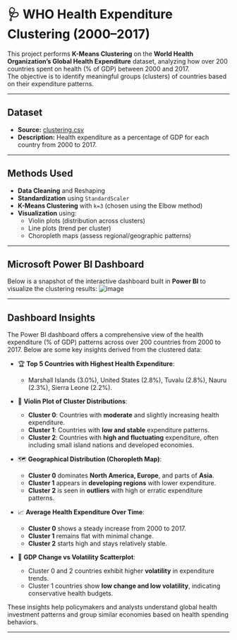# 🩺 WHO Health Expenditure Clustering (2000–2017)

This project performs **K-Means Clustering** on the **World Health Organization’s Global Health Expenditure** dataset, analyzing how over 200 countries spent on health (% of GDP) between 2000 and 2017.  
The objective is to identify meaningful groups (clusters) of countries based on their expenditure patterns.

---

## Dataset

- **Source:** [clustering.csv](https://github.com/pycaret/powerbi-clustering/blob/master/clustering.csv)
- **Description:** Health expenditure as a percentage of GDP for each country from 2000 to 2017.

---

## Methods Used

- **Data Cleaning** and Reshaping
- **Standardization** using `StandardScaler`
- **K-Means Clustering** with `k=3` (chosen using the Elbow method)
- **Visualization** using:
  - Violin plots (distribution across clusters)
  - Line plots (trend per cluster)
  - Choropleth maps (assess regional/geographic patterns)

---

## Microsoft Power BI Dashboard

Below is a snapshot of the interactive dashboard built in **Power BI** to visualize the clustering results:
![image](https://github.com/user-attachments/assets/44b4feb2-a7c0-44df-bdfd-6a2cb66ecfda)

---

## Dashboard Insights

The Power BI dashboard offers a comprehensive view of the health expenditure (% of GDP) patterns across over 200 countries from 2000 to 2017. Below are some key insights derived from the clustered data:

- 🏆 **Top 5 Countries with Highest Health Expenditure**:
  - Marshall Islands (3.0%), United States (2.8%), Tuvalu (2.8%), Nauru (2.3%), Sierra Leone (2.2%).

- 🎻 **Violin Plot of Cluster Distributions**:
  - **Cluster 0**: Countries with **moderate** and slightly increasing health expenditure.
  - **Cluster 1**: Countries with **low and stable** expenditure patterns.
  - **Cluster 2**: Countries with **high and fluctuating** expenditure, often including small island nations and developed economies.

- 🗺️ **Geographical Distribution (Choropleth Map)**:
  - **Cluster 0** dominates **North America, Europe**, and parts of **Asia**.
  - **Cluster 1** appears in **developing regions** with lower expenditure.
  - **Cluster 2** is seen in **outliers** with high or erratic expenditure patterns.

- 📈 **Average Health Expenditure Over Time**:
  - **Cluster 0** shows a steady increase from 2000 to 2017.
  - **Cluster 1** remains flat with minimal change.
  - **Cluster 2** starts high and stays relatively stable.

- 🔁 **GDP Change vs Volatility Scatterplot**:
  - Cluster 0 and 2 countries exhibit higher **volatility** in expenditure trends.
  - Cluster 1 countries show **low change and low volatility**, indicating conservative health budgets.

These insights help policymakers and analysts understand global health investment patterns and group similar economies based on health spending behaviors.

---
